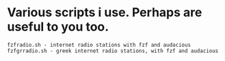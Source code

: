 # Various scripts i use. Perhaps are useful to you too.

```
fzfradio.sh - internet radio stations with fzf and audacious
fzfgrradio.sh - greek internet radio stations, with fzf and audacious

```
